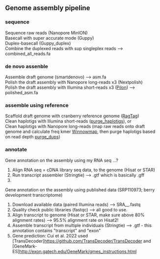 ## Genome assembly pipeline 

### sequence ###
Sequence raw reads (Nanopore MinION) \
Basecall with super accurate mode (Guppy) \
Duplex-basecall (Guppy_duplex) \
Combine the duplexed reads with sup singleplex reads --> combined_all_reads.fa

### de novo assenble ###
Assemble draft genome (smartdenovo) --> asm.fa \
Polish the draft assembly with Nanopore long-reads x3 (Nextpolish) \
Polish the draft assembly with Illumina short-reads x3 ([Pilon](https://github.com/broadinstitute/pilon/wiki)) --> polished_asm.fa

### assemble using reference ###
Scaffold draft genome with cranberry reference genome ([RagTag](https://github.com/malonge/RagTag/wiki)) \
Clean haplotigs with Illumina short-reads ([purge_haplotigs](https://bitbucket.org/mroachawri/purge_haplotigs/src/master/)), or \
Clean haplotigs with Nanopore long-reads (map raw reads onto draft genome and calculate freq kmer [Winnowmap](https://github.com/marbl/Winnowmap), then purge haplotigs based on read depth [purge_dups](https://github.com/dfguan/purge_dups))

### annotate ###
Gene annotation on the assembly using my RNA seq ...?
1. Align RNA seq = cDNA library seq data, to the genome (Hisat or STAR)
2. Run transcript assembler (Stringtie) --> .gtf which is basically .gff
3. 

Gene annotation on the assembly using published data (SRP110973; berry development transcriptome)
1. Download available data (paired Illumina reads) --> SRA__.fastq 
2. Quality check public libraries (fastqc) --> all good to use. 
3. Align transcript to genome (Hisat or STAR, make sure above 80% alignment rates) --> 95.5% alignment rate on Hisat2! 
4. Assemble transcript from multiple individuals (Stringtie) --> .gtf - this annotation contains "transcript" and "exon" 
5. Gene prediction: Cui et al. 2022 used [TransDecoder]<https://github.com/TransDecoder/TransDecoder> and [GeneMark-ES]<http://exon.gatech.edu/GeneMark/gmes_instructions.html> 


